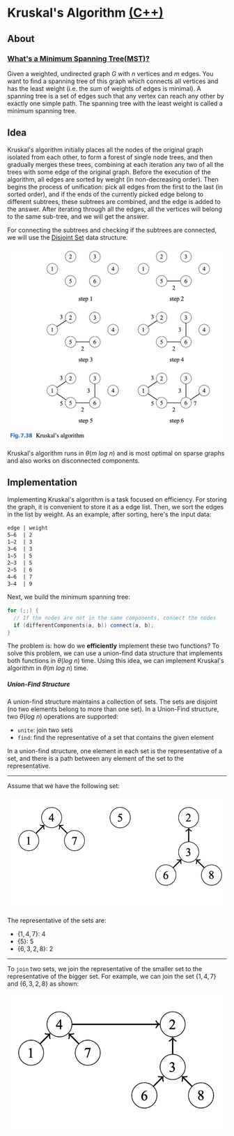 # Kruskal's Algorithm [(C++)](./kruskal.cpp)

## About

### **[What's a Minimum Spanning Tree(MST)?](https://en.wikipedia.org/wiki/Minimum_spanning_tree)**

Given a weighted, undirected graph $G$ with $n$ vertices and $m$ edges. You want to find a spanning tree of this graph which connects all vertices and has the least weight (i.e. the sum of weights of edges is minimal). A spanning tree is a set of edges such that any vertex can reach any other by exactly one simple path. The spanning tree with the least weight is called a minimum spanning tree.

## Idea

Kruskal's algorithm initially places all the nodes of the original graph isolated from each other, to form a forest of single node trees, and then gradually merges these trees, combining at each iteration any two of all the trees with some edge of the original graph. Before the execution of the algorithm, all edges are sorted by weight (in non-decreasing order). Then begins the process of unification: pick all edges from the first to the last (in sorted order), and if the ends of the currently picked edge belong to different subtrees, these subtrees are combined, and the edge is added to the answer. After iterating through all the edges, all the vertices will belong to the same sub-tree, and we will get the answer.

For connecting the subtrees and checking if the subtrees are connected, we will use the [Disjoint Set](https://github.com/aaronhma/algorithms/blob/master/data-structure/non-linear/set/disjoint-set.md) data structure.

![Image](../images/steps.png)

Kruskal's algorithm runs in $\theta(m \ log \ n)$ and is most optimal on sparse graphs and also works on disconnected components.

## Implementation

Implementing Kruskal's algorithm is a task focused on efficiency. For storing the graph, it is convenient to store it as a edge list. Then, we sort the edges in the list by weight. As an example, after sorting, here's the input data:

```
edge | weight
5–6  | 2
1–2  | 3
3–6  | 3
1–5  | 5
2–3  | 5
2–5  | 6
4–6  | 7
3–4  | 9
```

Next, we build the minimum spanning tree:

```cpp
for (;;) {
  // If the nodes are not in the same components, connect the nodes
  if (differentComponents(a, b)) connect(a, b);
}
```

The problem is: how do we **efficiently** implement these two functions? To solve this problem, we can use a union-find data structure that implements both functions in $\theta(log \ n)$ time. Using this idea, we can implement Kruskal's algorithm in $\theta(m \ log \ n)$ time.

##### Union-Find Structure

A union-find structure maintains a collection of sets. The sets are disjoint (no two elements belong to more than one set). In a Union-Find structure, two $\theta(log \ n)$ operations are supported:

-   `unite`: join two sets
-   `find`: find the representative of a set that contains the given element

In a union-find structure, one element in each set is the representative of a set, and there is a path between any element of the set to the representative.

---

Assume that we have the following set:

![Image](../images/set.png)

The representative of the sets are:

-   $\{ 1, 4, 7 \}$: $4$
-   $\{ 5 \}$: $5$
-   $\{ 6, 3, 2, 8 \}$: $2$

---

To `join` two sets, we join the representative of the smaller set to the representative of the bigger set. For example, we can join the set $\{ 1, 4, 7 \}$ and $\{ 6, 3, 2, 8 \}$ as shown:

![Join](../images/join.png)
